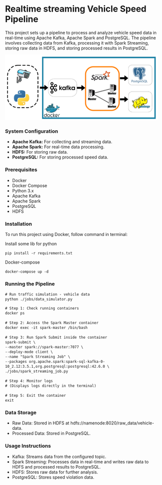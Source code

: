 # Realtime streaming Vehicle Speed Pipeline

This project sets up a pipeline to process and analyze vehicle speed data in real-time using Apache Kafka, Apache Spark and PostgreSQL. The pipeline involves collecting data from Kafka, processing it with Spark Streaming, storing raw data in HDFS, and storing processed results in PostgreSQL.


![pipeline](./images/pipeline.png)

### System Configuration

- **Apache Kafka:** For collecting and streaming data.
- **Apache Spark:** For real-time data processing.
- **HDFS:** For storing raw data.
- **PostgreSQL:** For storing processed speed data.

### Prerequisites

- Docker
- Docker Compose
- Python 3.x
- Apache Kafka
- Apache Spark
- PostgreSQL
- HDFS


### Installation

To run this project using Docker, follow command in terminal:

Install some lib for python
```
pip install -r requirements.txt
```

Docker-compose
```
docker-compose up -d
```

### Running the Pipeline
```
# Run traffic simulation - vehicle data
python ./jobs/data_simulator.py
```

```
# Step 1: Check running containers
docker ps

# Step 2: Access the Spark Master container
docker exec -it spark-master /bin/bash

# Step 3: Run Spark Submit inside the container
spark-submit \
--master spark://spark-master:7077 \
--deploy-mode client \
--name "Spark Streaming Job" \
--packages org.apache.spark:spark-sql-kafka-0-10_2.12:3.5.1,org.postgresql:postgresql:42.6.0 \
./jobs/spark_streaming_job.py

# Step 4: Monitor logs
# (Displays logs directly in the terminal)

# Step 5: Exit the container
exit
```

### Data Storage
- Raw Data: Stored in HDFS at hdfs://namenode:8020/raw_data/vehicle-data.
- Processed Data: Stored in PostgreSQL.

### Usage Instructions
* Kafka: Streams data from the configured topic.
* Spark Streaming: Processes data in real-time and writes raw data to HDFS and processed results to PostgreSQL.
* HDFS: Stores raw data for further analysis.
* PostgreSQL: Stores speed violation data.